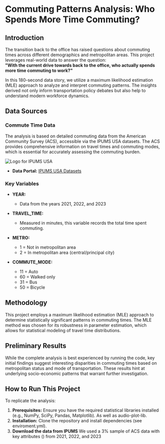 # Commuting Patterns Analysis: Who Spends More Time Commuting?

## Introduction
The transition back to the office has raised questions about commuting times across different demographics and metropolitan areas. This project leverages real-world data to answer the question:  
**"With the current drive towards back to the office, who actually spends more time commuting to work?"**

In this 180-second data story, we utilize a maximum likelihood estimation (MLE) approach to analyze and interpret commuting patterns. The insights derived not only inform transportation policy debates but also help to understand modern workforce dynamics.

## Data Sources

### Commute Time Data
The analysis is based on detailed commuting data from the American Community Survey (ACS), accessible via the IPUMS USA datasets. The ACS provides comprehensive information on travel times and commuting modes, which is essential for accurately assessing the commuting burden.

![Logo for IPUMS USA](https://www.ipums.org/sites/www.ipums.org/files/project-logo/logo-usa_0.png)

- **Data Portal:** [IPUMS USA Datasets](https://usa.ipums.org/usa/)

### Key Variables
- **YEAR:**  
  - Data from the years 2021, 2022, and 2023

- **TRAVEL_TIME:**  
  - Measured in minutes, this variable records the total time spent commuting.

- **METRO:**  
  - 1 = Not in metropolitan area  
  - 2 = In metropolitan area (central/principal city)

- **COMMUTE_MODE:**  
  - 11 = Auto  
  - 60 = Walked only  
  - 31 = Bus  
  - 50 = Bicycle

## Methodology
This project employs a maximum likelihood estimation (MLE) approach to determine statistically significant patterns in commuting times. The MLE method was chosen for its robustness in parameter estimation, which allows for statistical modeling of travel time distributions.

## Preliminary Results
While the complete analysis is best experienced by running the code, key initial findings suggest interesting disparities in commuting times based on metropolitan status and mode of transportation. These results hint at underlying socio-economic patterns that warrant further investigation.

## How to Run This Project
To replicate the analysis:
1. **Prerequisites:** Ensure you have the required statistical libraries installed (e.g., NumPy, SciPy, Pandas, Matplotlib). As well as audio-plot-lib.
2. **Installation:** Clone the repository and install dependencies (see enviroment.yml).
3. **Download the data from IPUMS** We used a 3% sample of ACS data with key attributes () from 2021, 2022, and 2023
